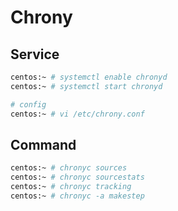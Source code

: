# Chrony

## Service

```bash
centos:~ # systemctl enable chronyd
centos:~ # systemctl start chronyd

# config
centos:~ # vi /etc/chrony.conf
```


## Command

```bash
centos:~ # chronyc sources
centos:~ # chronyc sourcestats
centos:~ # chronyc tracking
centos:~ # chronyc -a makestep
```
